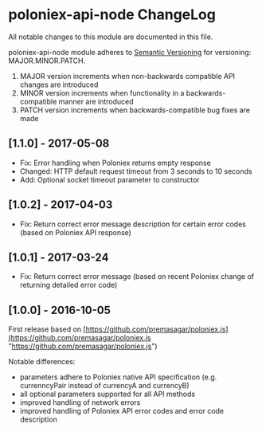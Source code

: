 # poloniex-api-node ChangeLog

All notable changes to this module are documented in this file.

poloniex-api-node module adheres to [Semantic Versioning](http://semver.org/) for versioning: MAJOR.MINOR.PATCH.

1. MAJOR version increments when non-backwards compatible API changes are introduced  
2. MINOR version increments when functionality in a backwards-compatible manner are introduced  
3. PATCH version increments when backwards-compatible bug fixes are made  


## [1.1.0] - 2017-05-08
- Fix: Error handling when Poloniex returns empty response
- Changed: HTTP default request timeout from 3 seconds to 10 seconds
- Add: Optional socket timeout parameter to constructor

## [1.0.2] - 2017-04-03
- Fix: Return correct error message description for certain error codes (based on Poloniex API response)

## [1.0.1] - 2017-03-24
- Fix: Return correct error message (based on recent Poloniex change of returning detailed error code)


## [1.0.0] - 2016-10-05

First release based on [https://github.com/premasagar/poloniex.js](https://github.com/premasagar/poloniex.js "https://github.com/premasagar/poloniex.js")

Notable differences:

- parameters adhere to Poloniex native API specification (e.g. currenncyPair instead of currencyA and currencyB)
- all optional parameters supported for all API methods
- improved handling of network errors
- improved handling of Poloniex API error codes and error code description
